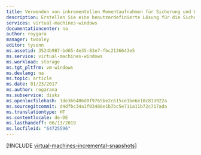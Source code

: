 ```yaml
---
title: Verwenden von inkrementellen Momentaufnahmen für Sicherung und Wiederherstellung von nicht verwalteten Azure Windows-VM-Datenträgern | Microsoft-Dokumentation
description: Erstellen Sie eine benutzerdefinierte Lösung für die Sicherung und Wiederherstellung der Datenträger Ihrer virtuellen Azure Windows-Computer mithilfe inkrementeller Momentaufnahmen.
services: virtual-machines-windows
documentationcenter: na
author: roygara
manager: twooley
editor: tysonn
ms.assetid: 3524b987-bd65-4e35-83e7-fbc2136643e5
ms.service: virtual-machines-windows
ms.workload: storage
ms.tgt_pltfrm: vm-windows
ms.devlang: na
ms.topic: article
ms.date: 01/23/2017
ms.author: rogarana
ms.subservice: disks
ms.openlocfilehash: 1de366486d0f9765be2c615ce1be6e10c813922a
ms.sourcegitcommit: d4dfbc34a1f03488e1b7bc5e711a11b72c717ada
ms.translationtype: HT
ms.contentlocale: de-DE
ms.lasthandoff: 06/13/2019
ms.locfileid: "64725596"
---
```

[!INCLUDE [virtual-machines-incremental-snapshots](../../../includes/virtual-machines-incremental-snapshots.md)]
